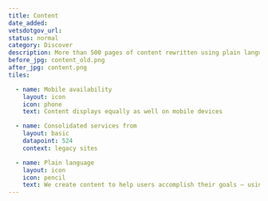 ```yaml
---
title: Content
date_added:
vetsdotgov_url:
status: normal
category: Discover
description: More than 500 pages of content rewritten using plain language guidance
before_jpg: content_old.png
after_jpg: content.png
tiles:

  - name: Mobile availability
    layout: icon
    icon: phone
    text: Content displays equally as well on mobile devices

  - name: Consolidated services from
    layout: basic
    datapoint: 524
    context: legacy sites

  - name: Plain language
    layout: icon
    icon: pencil
    text: We create content to help users accomplish their goals — using words that Veterans and their families know and understand.  We develop and prioritize content based on data from user research, VA call centers, and website analytics.
---
```

